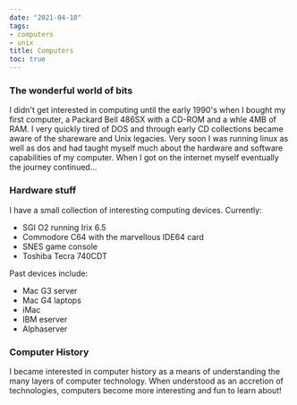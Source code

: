 ```yaml
---
date: "2021-04-10"
tags:
- computers
- unix
title: Computers
toc: true
---
```


### The wonderful world of bits

I didn't get interested in computing until the early 1990's when I bought my first computer, a
Packard Bell 486SX with a CD-ROM and a whle 4MB of RAM. I very quickly tired of DOS and through
early CD collections became aware of the shareware and Unix legacies. Very soon I was running
linux as well as dos and had taught myself much about the hardware and software capabilities of
my computer. When I got on the internet myself eventually the journey continued...

### Hardware stuff

I have a small collection of interesting computing devices. Currently:

* SGI O2 running Irix 6.5
* Commodore C64 with the marvellous IDE64 card
* SNES game console
* Toshiba Tecra 740CDT

Past devices include:

* Mac G3 server
* Mac G4 laptops
* iMac
* IBM eserver
* Alphaserver


### Computer History

I became interested in computer history as a means of understanding the many layers of computer
technology. When understood as an accretion of technologies, computers become more interesting
and fun to learn about!


[comment]:# ( vim: set tw=95 ts=4 sw=4 wrap et: )
